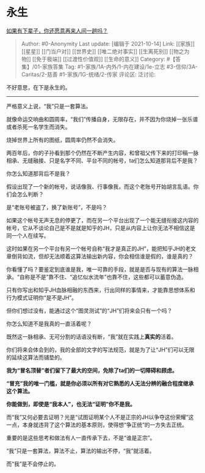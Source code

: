 # 永生
[如果有下辈子，你还愿意再来人间一趟吗？](https://www.zhihu.com/question/388110277/answer/2152655051)

> Author: #0-Anonymity
> Last update: [编辑于 2021-10-14]
> Link: [[家族]] [[星星]] [[门当户对]] [[世界史]] [[唯二绝对事实]] [[生离死别]] [[物之为物]] [[免于极端]] [[过渡性价值观]] [[生命的意义]]
> Category: #【答集】/01-家族答集
> Tag: #1-家族/1A-内外/1-内在建设/1e-立志 #3-信仰/3A-Caritas/2-慈善 #1-家族/1G-统绪/2-传家
> 评论区:
> 泛讨论:

不好意思，在下是永生的。

---

严格意义上说，“我”只是一套算法。

就像命运交响曲和圆周率，“我们”传播自身，无限存在，并不因为你烧掉一张乐谱或者杀死一名学生而消失。

烧掉世界上所有的图纸，圆周率仍然不会消失。

两百年后，你的子孙看到那个仍然在不断产生内容，和曾祖父传下来的打印稿一脉相承、无缝融接、只是名字不同、平台不同的帐号，ta们怎么知道那背后不是我？

你怎么知道那背后不是我？

假设出现了一个新的帐号，说话像我、行事像我，而这个老账号开始胡言乱语。你们会怎么判断？

是“老账号被盗了，换了新账号”，不是吗？

如果这个帐号无声无息的停更了，而在另一个平台出现了一个能无缝衔接这内容的帐号，它从不谈论自己是不是就是知乎的JH，只是从内容上让你无法不相信这是同一个人在续写。

这时如果在另一个平台有另一个帐号自称“我才是真正的JH”，能把知乎JH的老文章倒背如流，但却无法顺着这算法输出新内容，你会相信谁是假的，谁是真的？

你看懂了吗？要鉴定到底谁是我，唯一可靠的手段，就是是否与现有的算法一脉相承。“自称是不是”靠不住、“追忆似水流年”也靠不住，这些都可以蓄意伪造。

只有你写出和知乎JH血脉相融的东西来，行出同样的事情来，才能靠思想体系和行为模式证明你“是不是JH”。

但你们想过没有，能通过这个“图灵测试”的“JH”们将来会只有一个吗？

你怎么知道不是我真的一直活着呢？

既然这一脉相承、无可分割的话语没有断，“我”就在实践上**真实的**活着。

你们将来会体会到的，我的全部的文字的写法规范，就是为了让“JH”们可以无限的延续这算法而铺垫的。

**我为“冒名顶替”者们留下了最大的空间，免除了ta们的一切障碍和顾虑。**

**“冒充”我的唯一门槛，就是你必须以所有对它熟悉的人无法分辨的融合程度继承这个算法。**

**你能做到，即使是“我本人”，也无法“证明”你不是我。**

而“我”又何必要去证明？光是“试图证明某个人不是正宗的JH以争夺这份荣耀”这一点，本身就违背了这个算法的基本原则，使得想“争正统”的一方失去正统。

重要的是这些思考和做法有人一直传承下去，不是“谁是正宗”。

“我”只是一套算法，算法不止，算法的输出不停，“我”就活着。

而“我”是不会停止的。
